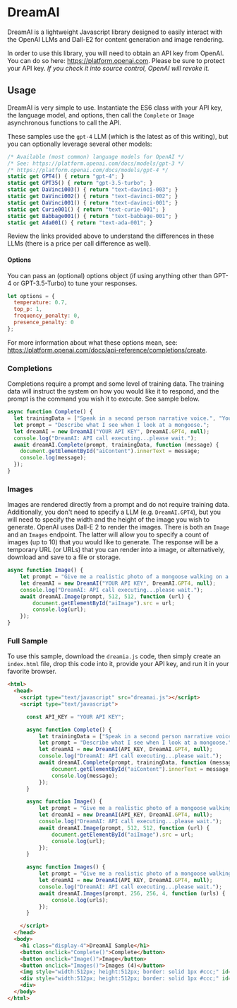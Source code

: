 # DreamAI
DreamAI is a lightweight Javascript library designed to easily interact with the OpenAI LLMs and Dall-E2 for content generation and image rendering.

In order to use this library, you will need to obtain an API key from OpenAI. You can do so here: https://platform.openai.com. Please be sure to protect your API key. *If you check it into source control, OpenAI will revoke it.*

## Usage

DreamAI is very simple to use. Instantiate the ES6 class with your API key, the language model, and options, then call the `Complete` or `Image` asynchronous functions to call the API.

These samples use the `gpt-4` LLM (which is the latest as of this writing), but you can optionally leverage several other models:

```javascript
/* Available (most common) language models for OpenAI */
/* See: https://platform.openai.com/docs/models/gpt-3 */
/* https://platform.openai.com/docs/models/gpt-4 */
static get GPT4() { return "gpt-4"; }
static get GPT35() { return "gpt-3.5-turbo"; }
static get DaVinci003() { return "text-davinci-003"; }
static get DaVinci002() { return "text-davinci-002"; }
static get DaVinci001() { return "text-davinci-001"; }
static get Curie001() { return "text-curie-001"; }
static get Babbage001() { return "text-babbage-001"; }
static get Ada001() { return "text-ada-001"; }
```

Review the links provided above to understand the differences in these LLMs (there is a price per call difference as well).

#### Options

You can pass an (optional) options object (if using anything other than GPT-4 or GPT-3.5-Turbo) to tune your responses.

```javascript
let options = { 
  temperature: 0.7,
  top_p: 1,
  frequency_penalty: 0,
  presence_penalty: 0
};
```

For more information about what these options mean, see: https://platform.openai.com/docs/api-reference/completions/create.

### Completions

Completions require a prompt and some level of training data. The training data will instruct the system on how you would like it to respond, and the prompt is the command you wish it to execute. See sample below.

```js
async function Complete() {
  let trainingData = ["Speak in a second person narrative voice.", "Your response should be between four and ten sentences."];
  let prompt = "Describe what I see when I look at a mongoose.";
  let dreamAI = new DreamAI("YOUR API KEY", DreamAI.GPT4, null);
  console.log("DreamAI: API call executing...please wait.");
  await dreamAI.Complete(prompt, trainingData, function (message) {
    document.getElementById("aiContent").innerText = message;
    console.log(message);
  });
}
```

### Images

Images are rendered directly from a prompt and do not require training data. Additionally, you don't need to specify a LLM (e.g. `DreamAI.GPT4`), but you will need to specify the width and the height of the image you wish to generate. OpenAI uses Dall-E 2 to render the images. There is both an `Image` and an `Images` endpoint. The latter will allow you to specify a count of images (up to 10) that you would like to generate. The response will be a temporary URL (or URLs) that you can render into a image, or alternatively, download and save to a file or storage.

```javascript
async function Image() {
    let prompt = "Give me a realistic photo of a mongoose walking on a dirt path in the woods.";
    let dreamAI = new DreamAI("YOUR API KEY", DreamAI.GPT4, null);
    console.log("DreamAI: API call executing...please wait.");
    await dreamAI.Image(prompt, 512, 512, function (url) {
        document.getElementById("aiImage").src = url;
        console.log(url);
    });
}
```

### Full Sample

To use this sample, download the `dreamia.js` code, then simply create an `index.html` file, drop this code into it, provide your API key, and run it in your favorite browser.

```html
<html>
  <head>
    <script type="text/javascript" src="dreamai.js"></script>
    <script type="text/javascript"> 

      const API_KEY = "YOUR API KEY";

      async function Complete() {
          let trainingData = ["Speak in a second person narrative voice.", "Your response should be between four and ten sentences."];
          let prompt = "Describe what I see when I look at a mongoose.";
          let dreamAI = new DreamAI(API_KEY, DreamAI.GPT4, null);
          console.log("DreamAI: API call executing...please wait.");
          await dreamAI.Complete(prompt, trainingData, function (message) {
              document.getElementById("aiContent").innerText = message;
              console.log(message);
          });
      }

      async function Image() {
          let prompt = "Give me a realistic photo of a mongoose walking on a dirt path in the woods.";
          let dreamAI = new DreamAI(API_KEY, DreamAI.GPT4, null);
          console.log("DreamAI: API call executing...please wait.");
          await dreamAI.Image(prompt, 512, 512, function (url) {
              document.getElementById("aiImage").src = url;
              console.log(url);
          });
      }

      async function Images() {
          let prompt = "Give me a realistic photo of a mongoose walking on a dirt path in the woods.";
          let dreamAI = new DreamAI(API_KEY, DreamAI.GPT4, null);
          console.log("DreamAI: API call executing...please wait.");
          await dreamAI.Images(prompt, 256, 256, 4, function (urls) {
              console.log(urls);
          });
      }

    </script>
  </head>
  <body>
    <h1 class="display-4">DreamAI Sample</h1>
    <button onclick="Complete()">Complete</button>
    <button onclick="Image()">Image</button>
    <button onclick="Images()">Images (4)</button>
    <img style="width:512px; height:512px; border: solid 1px #ccc;" id="aiImage" />
    <div style="width:512px; height:512px; border: solid 1px #ccc;" id="aiContent"></div>
    <div>
  </body>
</html>
```

